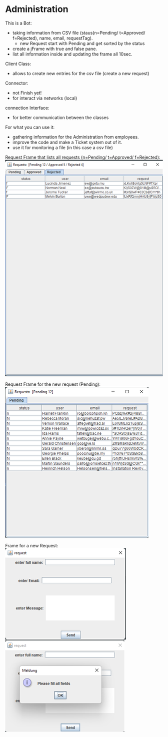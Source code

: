 # Administration

This is a Bot:

- taking information from CSV file (staus(n=Pending/ t=Approved/ f=Rejected), name, email, requestTag).
  - new Request start with Pending and get sorted by the status
- create a jFrame with true and false pane.
- list all information inside and updating the frame all 10sec.

Client Class:
- allows to create new entries for the csv file (create a new request)

Connector:
 - not Finish yet!
 - for interact via networks (local)
 
connection Interface:
 - for better communication between the classes
 
For what you can use it:
- gathering information for the Administration from employees.
- improve the code and make a Ticket system out of it.
- use it for monitoring a file (in this case a csv file)



Request Frame that lists all requests (n=Pending/ t=Approved/ f=Rejected):
![img.png](img.png)

Request Frame for the new request (Pending):
![img_1.png](img_1.png)

Frame for a new Request:
![img_2.png](img_2.png)
![img_3.png](img_3.png)

